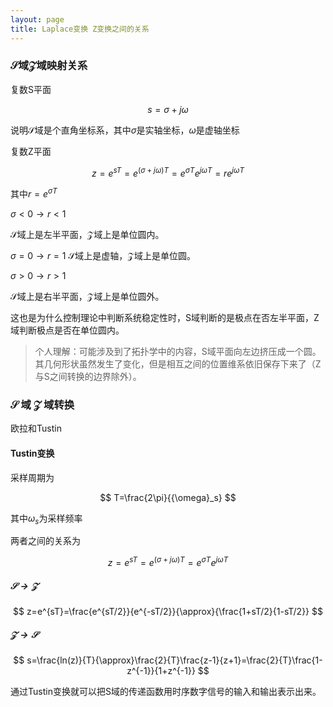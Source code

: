 ```yaml
---
layout: page
title: Laplace变换 Z变换之间的关系
---
```


### $\mathcal{S}$域$\mathcal{Z}$域映射关系

复数S平面

$$
s={{\sigma}}+j{{\omega}}
$$

说明$\mathcal{S}$域是个直角坐标系，其中${{\sigma}}$是实轴坐标，${{\omega}}$是虚轴坐标

复数Z平面

$$
z=e^{sT}=e^{({\sigma}+j{\omega})T}=e^{{\sigma}T}e^{j{\omega}T}=re^{j{\omega}T}
$$

其中$r=e^{{\sigma}T}$

${\sigma}<0{\rightarrow}r<1$

$\mathcal{S}$域上是左半平面，$\mathcal{Z}$域上是单位圆内。

${\sigma}=0{\rightarrow}r=1$ 
$\mathcal{S}$域上是虚轴，$\mathcal{Z}$域上是单位圆。

${\sigma}>0{\rightarrow}r>1$ 

$\mathcal{S}$域上是右半平面，$\mathcal{Z}$域上是单位圆外。

这也是为什么控制理论中判断系统稳定性时，S域判断的是极点在否左半平面，Z域判断极点是否在单位圆内。

>个人理解：可能涉及到了拓扑学中的内容，S域平面向左边挤压成一个圆。其几何形状虽然发生了变化，但是相互之间的位置维系依旧保存下来了（Z与S之间转换的边界除外）。

### ${\mathcal{S}}$ 域 ${\mathcal{Z}}$ 域转换 

欧拉和Tustin

#### Tustin变换

采样周期为

$$
T=\frac{2\pi}{{\omega}_s}
$$

其中${{\omega}_s}$为采样频率

两者之间的关系为

$$
z=e^{sT}=e^{({\sigma}+j{\omega})T}=e^{{\sigma}T}e^{j{\omega}T}
$$

##### $\mathcal{S}{\rightarrow}\mathcal{Z}$

$$
z=e^{sT}=\frac{e^{sT/2}}{e^{-sT/2}}{\approx}{\frac{1+sT/2}{1-sT/2}}
$$

##### $\mathcal{Z}{\rightarrow}\mathcal{S}$

$$
s=\frac{ln(z)}{T}{\approx}\frac{2}{T}\frac{z-1}{z+1}=\frac{2}{T}\frac{1-z^{-1}}{1+z^{-1}}
$$

通过Tustin变换就可以把S域的传递函数用时序数字信号的输入和输出表示出来。